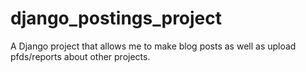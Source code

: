 # django_postings_project
A Django project that allows me to make blog posts as well as upload pfds/reports about other projects.
